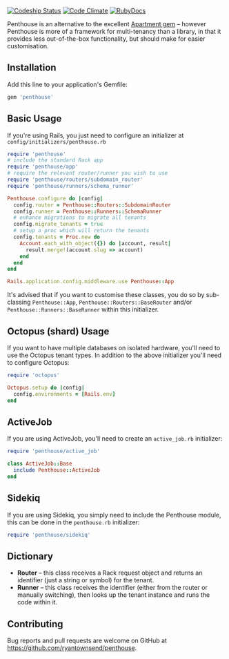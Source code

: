[![Codeship Status](https://codeship.com/projects/c6513ab0-cc05-0133-94c6-0666c337ff82/status?branch=master)](https://codeship.com/projects/140114) [![Code Climate](https://codeclimate.com/github/ryantownsend/penthouse/badges/gpa.svg)](https://codeclimate.com/github/ryantownsend/penthouse) [![RubyDocs](https://img.shields.io/badge/rubydocs-click_here-blue.svg)](http://www.rubydoc.info/github/ryantownsend/penthouse)

Penthouse is an alternative to the excellent [Apartment gem](https://github.com/influitive/apartment) – however Penthouse is more of a framework for multi-tenancy than a library, in that it provides less out-of-the-box functionality, but should make for easier customisation.

## Installation

Add this line to your application's Gemfile:

```ruby
gem 'penthouse'
```

## Basic Usage

If you're using Rails, you just need to configure an initializer at `config/initializers/penthouse.rb`

```ruby
require 'penthouse'
# include the standard Rack app
require 'penthouse/app'
# require the relevant router/runner you wish to use
require 'penthouse/routers/subdomain_router'
require 'penthouse/runners/schema_runner'

Penthouse.configure do |config|
  config.router = Penthouse::Routers::SubdomainRouter
  config.runner = Penthouse::Runners::SchemaRunner
  # enhance migrations to migrate all tenants
  config.migrate_tenants = true
  # setup a proc which will return the tenants
  config.tenants = Proc.new do
    Account.each_with_object({}) do |account, result|
      result.merge!(account.slug => account)
    end
  end
end

Rails.application.config.middleware.use Penthouse::App
```

It's advised that if you want to customise these classes, you do so by sub-classing `Penthouse::App`, `Penthouse::Routers::BaseRouter` and/or `Penthouse::Runners::BaseRunner` within this initializer.

## Octopus (shard) Usage

If you want to have multiple databases on isolated hardware, you'll need to use the Octopus tenant types. In addition to the above initializer you'll need to configure Octopus:

```ruby
require 'octopus'

Octopus.setup do |config|
  config.environments = [Rails.env]
end
```

## ActiveJob

If you are using ActiveJob, you'll need to create an `active_job.rb` initializer:

```ruby
require 'penthouse/active_job'

class ActiveJob::Base
  include Penthouse::ActiveJob
end
```

## Sidekiq

If you are using Sidekiq, you simply need to include the Penthouse module, this can be done in the `penthouse.rb` initializer:

```ruby
require 'penthouse/sidekiq'
```

## Dictionary

* **Router** – this class receives a Rack request object and returns an identifier (just a string or symbol) for the tenant.
* **Runner** – this class receives the identifier (either from the router or manually switching), then looks up the tenant instance and runs the code within it.

## Contributing

Bug reports and pull requests are welcome on GitHub at https://github.com/ryantownsend/penthouse.
